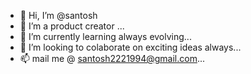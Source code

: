 - 👋 Hi, I’m @santosh
- 👀 I’m a product creator ...
- 🌱 I’m currently learning always evolving...
- 💞️ I’m looking to colaborate on exciting ideas always...
- 📫 mail me @ santosh2221994@gmail.com...

<!---
santosh2221994/santosh2221994 is a ✨ special ✨ repository because its `README.md` (this file) appears on your GitHub profile.
You can click the Preview link to take a look at your changes.
--->

